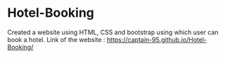 # Hotel-Booking
Created a website using HTML, CSS and bootstrap using which user can book a hotel.
Link of the website : https://captain-95.github.io/Hotel-Booking/
